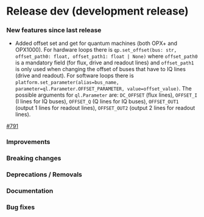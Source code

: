 # Release dev (development release)

### New features since last release

- Added offset set and get for quantum machines (both OPX+ and OPX1000). For hardware loops there is `qp.set_offset(bus: str, offset_path0: float, offset_path1: float | None)` where `offset_path0` is a mandatory field (for flux, drive and readout lines) and `offset_path1` is only used when changing the offset of buses that have to IQ lines (drive and readout). For software loops there is `platform.set_parameter(alias=bus_name, parameter=ql.Parameter.OFFSET_PARAMETER, value=offset_value)`. The possible arguments for `ql.Parameter` are: `DC_OFFSET` (flux lines), `OFFSET_I` (I lines for IQ buses), `OFFSET_Q` (Q lines for IQ buses), `OFFSET_OUT1` (output 1 lines for readout lines), `OFFSET_OUT2` (output 2 lines for readout lines).

[#791](https://github.com/qilimanjaro-tech/qililab/pull/791)

### Improvements

### Breaking changes

### Deprecations / Removals

### Documentation

### Bug fixes
